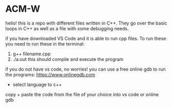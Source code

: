 # ACM-W
hello! this is a repo with different files written in C++. They go over the basic loops in C++ as well as a file with some debugging needs.

if you have downloaded VS Code and it is able to run cpp files. To run these you need to run these in the terminal:
  1. g++ filename.cpp
  2. ./a.out
  this should compile and execute the program

if you do not have vs code, no worries! you can use a free online gdb to run the programs:
  https://www.onlinegdb.com
  - select language to c++


copy + paste the code from the file of your choice into vs code or online gdb
